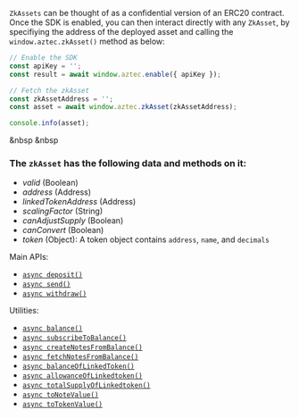 `ZkAssets` can be thought of as a confidential version of an ERC20 contract. Once the SDK is enabled, you can then interact directly with any `ZkAsset`, by specifiying the address of the deployed asset and calling the `window.aztec.zkAsset()` method as below:

```js
// Enable the SDK
const apiKey = '';
const result = await window.aztec.enable({ apiKey });

// Fetch the zkAsset
const zkAssetAddress = '';
const asset = await window.aztec.zkAsset(zkAssetAddress);

console.info(asset);
```

&nbsp
&nbsp

### The `zkAsset` has the following data and methods on it:

-   _valid_ (Boolean)
-   _address_ (Address)
-   _linkedTokenAddress_ (Address)
-   _scalingFactor_ (String)
-   _canAdjustSupply_ (Boolean)
-   _canConvert_ (Boolean)
-   _token_ (Object): A token object contains `address`, `name`, and `decimals`

Main APIs:

-   [`async deposit()`](/#/SDK/zkAsset/.deposit)
-   [`async send()`](/#/SDK/zkAsset/.send)
-   [`async withdraw()`](/#/SDK/zkAsset/.withdraw)

Utilities:

-   [`async balance()`](/#/SDK/zkAsset/.balance)
-   [`async subscribeToBalance()`](/#/SDK/zkAsset/.subscribeToBalance)
-   [`async createNotesFromBalance()`](/#/SDK/zkAsset/.createNotesFromBalance)
-   [`async fetchNotesFromBalance()`](/#/SDK/zkAsset/.fetchNotesFromBalance)
-   [`async balanceOfLinkedToken()`](/#/SDK/zkAsset/.balanceOfLinkedToken)
-   [`async allowanceOfLinkedtoken()`](/#/SDK/zkAsset/.allowanceOfLinkedtoken)
-   [`async totalSupplyOfLinkedtoken()`](/#/SDK/zkAsset/.totalSupplyOfLinkedtoken)
-   [`async toNoteValue()`](/#/SDK/zkAsset/.toNoteValue)
-   [`async toTokenValue()`](/#/SDK/zkAsset/.toTokenValue)
